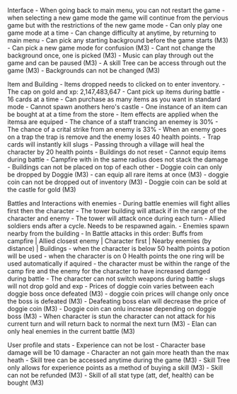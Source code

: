 
Interface
    - When going back to main menu, you can not restart the game 
    - when selecting a new game mode the game will continue from the pervious game but with the restrictions of the new game mode
    - Can only play one game mode at a time
    - Can change difficulty at anytime, by returning to main menu
    - Can pick any starting background before the game starts (M3)
    - Can pick a new game mode for confusion (M3)
    - Cant not change the background once, one is picked (M3)
    - Music can play through out the game and can be paused (M3)
    - A skill Tree can be access through out the game (M3)
    - Backgrounds can not be changed (M3)

Item and Building 
    - Items dropped needs to clicked on to enter inventory.
    - The cap on gold and xp: 2,147,483,647
    - Cant pick up items during battle
    - 16 cards at a time
    - Can purchase as many items as you want in standard mode
    - Cannot spawn anothers hero's castle
    - One instance of an item can be bought at at a time from the store
    - Item effects are applied when the itemsa are equiped
    - The chance of a staff trancing an enemey is 30%
    - The chance of a crital strike from an enemy is 33%
    - When an enemy goes on a trap the trap is remove and the enemy loses 40 health points. 
    - Trap cards will instantly kill slugs 
    - Passing through a village will heal the character by 20 health points 
    - Buildings do not reset
    - Cannot equip items during battle
    - Campfire with in the same radius does not stack the damage
    - Buildings can not be placed on top of each other
    - Doggie coin can only be dropped by Doggie (M3)
    - can equip all rare items at once (M3)
    - doggie coin can not be dropped out of inventory (M3)
    - Doggie coin can be sold at the castle for gold (M3)


Battles and Interactions with enemies 
    - During battle enemies will fight allies first then the character
    - The tower building will attack if in the range of the character and enemy
    - The tower will attack once during each turn 
    - Allied soldiers ends after a cycle. Needs to be respawned again.
    - Enemies spawn nearby from the building
    - In Battle attacks in this order: Buffs from campfire | Allied closest enemy | Character first | Nearby enemies (by distance) |    Buildings
    - when the character is below 50 health points a potion will be used 
    - when the character is on 0 Health points the one ring will be used automatically if aquired
    - the character must be within the range of the camp fire and the enemy for the character to have increased damged during battle 
    - The character can not switch weapons during battle 
    - slugs will not drop gold and exp 
    - Prices of doggie coin varies between each doggie boss once defeated (M3)
    - doggie coin prices will change only once the boss is defeated (M3)
    - Deafeating boss elan will decrease the price of doggie coin (M3)
    - Doggie coin can onlu increase depending on doggie boss (M3)
    - When character is stun the character can not attack for his current turn and will return back to normal the next turn (M3)
    - Elan can only heal enemies in the current battle (M3)


User profile and stats
    - Experience can not be lost
    - Character base damage will be 10 damage 
    - Character an not gain more heath than the max heath 
    - Skill tree can be accessed anytime during the game (M3)
    - Skill Tree only allows for experience points as a method of buying a skill (M3)
    - Skill can not be refunded (M3)
    - Skill of all stat type (att, def, health) can be bought (M3)

